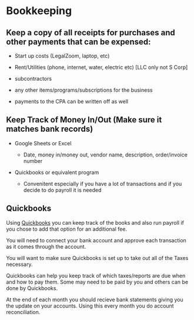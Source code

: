 # Bookkeeping

## Keep a copy of all receipts for purchases and other payments that can be expensed:

* Start up costs (LegalZoom, laptop, etc)

* Rent/Utilities (phone, internet, water, electric etc) [LLC only not S Corp]

* subcontractors

* any other items/programs/subscriptions for the business

* payments to the CPA can be written off as well

## Keep Track of Money In/Out (Make sure it matches bank records)

* Google Sheets or Excel
    * Date, money in/money out, vendor name, description, order/invoice number

* Quickbooks or equivalent program
    * Convenitent especially if you have a lot of transactions and if you decide to do payroll it is needed

## Quickbooks

Using [Quickbooks](quickbooks.md) you can keep track of the books and also run payroll if you chose to add that option for an additional fee.

You will need to connect your bank account and approve each transaction as it comes through the account.

You will want to make sure Quickbooks is set up to take out all of the Taxes necessary.

Quickbooks can help you keep track of which taxes/reports are due when and how to pay them. Some may need to be paid by you and others can be done by Quickbooks.

At the end of each month you should recieve bank statements giving you the update on your accounts. Using this every month you do account reconciliation.